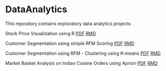# DataAnalytics
This repository contains exploratory data analytics projects

Stock Price Visualization using R
[PDF](https://github.com/madankundapur/DataAnalytics/blob/master/Stock%20Price%20Visualization%20using%20R.pdf) [RMD](https://github.com/madankundapur/DataAnalytics/blob/master/StockPriceVisualization.Rmd) 

Customer Segmentation using simple RFM Scoring
[PDF](https://github.com/madankundapur/DataAnalytics/blob/master/Customer%20Segmentation%20using%20simple%20RFM%20Scoring.pdf) [RMD](https://github.com/madankundapur/DataAnalytics/blob/master/CustomerSegmentation-RFM-Scoring.Rmd)

Customer Segmentation using RFM - Clustering using K-means
[PDF](https://github.com/madankundapur/DataAnalytics/blob/master/Customer%20Segmentation%20using%20RFM%20-%20Clustering%20using%20K-means.pdf)      [RMD](https://github.com/madankundapur/DataAnalytics/blob/master/CustomerSegmentation-RFM-KmeansClustering.Rmd)

Market Basket Analysis on Indian Cuisine Orders using Apriori
[PDF](https://github.com/madankundapur/DataAnalytics/blob/master/Market%20Basket%20Analysis.pdf) [RMD](https://github.com/madankundapur/DataAnalytics/blob/master/MarketBasketAnalysis.Rmd)